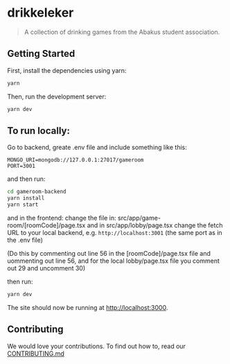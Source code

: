 # drikkeleker

> A collection of drinking games from the Abakus student association.

## Getting Started

First, install the dependencies using yarn:

```bash
yarn
```

Then, run the development server:

```bash
yarn dev
```

## To run locally:

Go to backend, greate .env file and include something like this:

```
MONGO_URI=mongodb://127.0.0.1:27017/gameroom
PORT=3001
```
and then run:

```bash
cd gameroom-backend
yarn install
yarn start
```
and in the frontend:
change the file in: src/app/game-room/[roomCode]/page.tsx
and in src/app/lobby/page.tsx
change the fetch URL to your local backend, e.g. ```http://localhost:3001``` (the same port as in the .env file)

(Do this by commenting out line 56 in the [roomCode]/page.tsx file and uommenting out line 56, and for the local lobby/page.tsx file you comment out 29 and uncomment 30)

then run:


```bash
yarn dev
```

The site should now be running at [http://localhost:3000](http://localhost:3000).

## Contributing

We would love your contributions. To find out how to, read our [CONTRIBUTING.md](./CONTRIBUTING.md)
